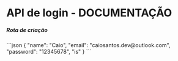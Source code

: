 <html>
    <h1>API de login - DOCUMENTAÇÃO</h1>
    <div>
        <h5>Rota de criação</h5>
        ```json
            {
                "name": "Caio",
                "email": "caiosantos.dev@outlook.com",
                "password": "12345678",
                "is"
            }
        ```
    </div>
</html>